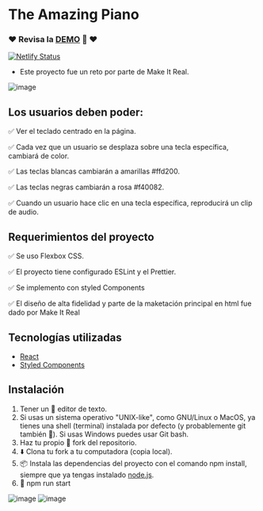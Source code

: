 # The Amazing Piano
### ❤️ Revisa la [DEMO](https://the-amazing-piano.netlify.app/) 👀 ❤️
[![Netlify Status](https://api.netlify.com/api/v1/badges/57a76f8e-3a23-4944-8821-73a23e61a002/deploy-status)](https://app.netlify.com/sites/the-amazing-piano/deploys)

* Este proyecto fue un reto por parte de Make It Real.

![image](https://user-images.githubusercontent.com/47750079/147994370-8698083a-5d73-4afd-b82d-eab65b3078bc.png)


## Los usuarios deben poder:
✅ Ver el teclado centrado en la página.

✅ Cada vez que un usuario se desplaza sobre una tecla específica, cambiará de color.

✅ Las teclas blancas cambiarán a amarillas #ffd200.

✅ Las teclas negras cambiarán a rosa #f40082.

✅ Cuando un usuario hace clic en una tecla específica, reproducirá un clip de audio.

## Requerimientos del proyecto

✅ Se uso Flexbox CSS.

✅ El proyecto tiene configurado ESLint y el Prettier.

✅ Se implemento con styled Components

✅ El diseño de alta fidelidad y parte de la maketación principal en html fue dado por Make It Real


## Tecnologías utilizadas

 * [React](https://es.reactjs.org/)
 * [Styled Components](https://styled-components.com/)

##  Instalación
1) Tener un 📝 editor de texto.
2) Si usas un sistema operativo "UNIX-like", como GNU/Linux o MacOS, ya tienes una shell (terminal) instalada por defecto (y probablemente git también 🐧). Si usas Windows puedes usar Git bash.
3) Haz tu propio 🍴 fork del repositorio.
4) ⬇️ Clona tu fork a tu computadora (copia local).
5) 📦 Instala las dependencias del proyecto con el comando npm install, siempre que ya tengas instalado [node.js](https://nodejs.org/es/).
6) 🚀 npm run start



![image](https://user-images.githubusercontent.com/47750079/147318587-87660328-2dce-4ead-bd9f-972151e450b0.png)
![image](https://user-images.githubusercontent.com/47750079/147844782-d7738ed2-08c3-495c-bfdf-fee72404e208.png)
